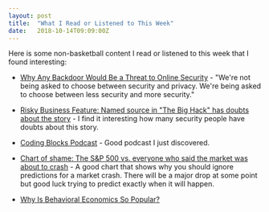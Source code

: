 ```yaml
---
layout: post
title:  "What I Read or Listened to This Week"
date:   2018-10-14T09:09:00Z
---
```

Here is some non-basketball content I read or listened to this week that I found interesting:


* [Why Any Backdoor Would Be a Threat to Online Security](https://tutanota.com/blog/posts/why-a-backdoor-is-a-security-risk) - "We're not being asked to choose between security and privacy. We're being asked to choose between less security and more security."

* [Risky Business Feature: Named source in "The Big Hack" has doubts about the story](https://risky.biz/RB517_feature/) - I find it interesting how many security people have doubts about this story.

* [Coding Blocks Podcast](https://www.codingblocks.net/category/podcast/) - Good podcast I just discovered.

* [Chart of shame: The S&P 500 vs. everyone who said the market was about to crash](https://www.marketwatch.com/story/the-road-to-fresh-stock-market-highs-is-littered-with-these-awful-correction-calls-2018-08-28) - A good chart that shows why you should ignore predictions for a market crash. There will be a major drop at some point but good luck trying to predict exactly when it will happen.

* [Why Is Behavioral Economics So Popular?](https://www.nytimes.com/2018/10/06/opinion/sunday/behavioral-economics.html)
